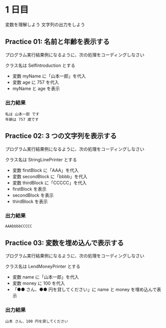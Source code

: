 # 1 日目

変数を理解しよう
文字列の出力をしよう

## Practice 01: 名前と年齢を表示する

プログラム実行結果例になるように、次の処理をコーディングしなさい

クラス名は SelfIntroduction とする

- 変数 myName に「山本一郎」を代入
- 変数 age に 757 を代入
- myName と age を表示

### 出力結果

```
私は 山本一郎 です
年齢は 757 歳です
```

## Practice 02: 3 つの文字列を表示する

プログラム実行結果例になるように、次の処理をコーディングしなさい

クラス名は StringLinePrinter とする

- 変数 firstBlock に「AAA」を代入
- 変数 secondBlock に「bbbb」を代入
- 変数 thirdBlock に「CCCCC」を代入
- firstBlock を表示
- secondBlock を表示
- thirdBlock を表示

### 出力結果

```
AAAbbbbCCCCC
```

## Practice 03: 変数を埋め込んで表示する

プログラム実行結果例になるように、次の処理をコーディングしなさい

クラス名は LendMoneyPrinter とする

- 変数 name に「山本一郎」を代入
- 変数 money に 100 を代入
- 「●● さん、●● 円を貸してください」に name と money を埋め込んで表示

### 出力結果

```
山本 さん、100 円を貸してください
```
